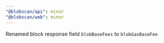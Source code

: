 ```yaml
---
"@blobscan/api": minor
"@blobscan/web": minor
---
```


Renamed block response field `blobBaseFees` to `blobGasBaseFee`
